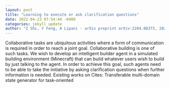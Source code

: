 ```yaml
--- 
layout: post 
title: "Learning to execute or ask clarification questions" 
date: 2022-04-23 07:54:44 -0400 
categories: jekyll update 
author: "Z Shi, Y Feng, A Lipani - arXiv preprint arXiv:2204.08373, 2022" 
--- 
```

Collaborative tasks are ubiquitous activities where a form of communication is required in order to reach a joint goal. Collaborative building is one of such tasks. We wish to develop an intelligent builder agent in a simulated building environment (Minecraft) that can build whatever users wish to build by just talking to the agent. In order to achieve this goal, such agents need to be able to take the initiative by asking clarification questions when further information is needed. Existing works on Cites: Transferable multi-domain state generator for task-oriented